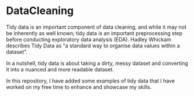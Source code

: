 # DataCleaning
Tidy data is an important component of data cleaning, and while it may not be inherently as well known; tidy data is an important preprocessing step before conducting exploratory data analysis (EDA). Hadley Whickam describes Tidy Data as "a standard way to organise data values within a dataset". 

In a nutshell, tidy data is about taking a dirty, messy dataset and converting it into a nuanced and more readable dataset. 

In this repository, I have added some examples of tidy data that I have worked on my free time to enhance and showcase my skills. 
